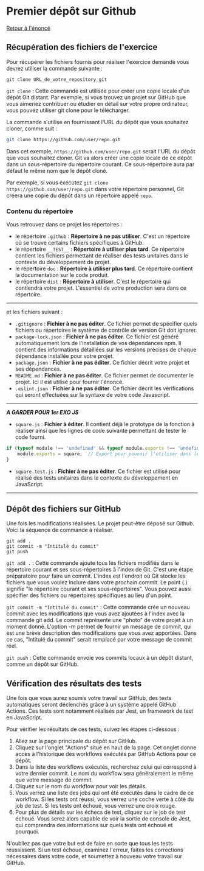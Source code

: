 # Premier dépôt sur Github
[Retour à l'énoncé](README.md)

## Récupération des fichiers de l'exercice
Pour récupérer les fichiers fournis pour réaliser l'exercice demandé vous devrez utiliser la commande suivante :
```
git clone URL_de_votre_repository_git
```
`git clone` : Cette commande est utilisée pour créer une copie locale d'un dépôt Git distant. Par exemple, si vous trouvez un projet sur GitHub que vous aimeriez contribuer ou étudier en détail sur votre propre ordinateur, vous pouvez utiliser git clone pour le télécharger.

La commande s'utilise en fournissant l'URL du dépôt que vous souhaitez cloner, comme suit :

```bash
git clone https://github.com/user/repo.git
```
Dans cet exemple, `https://github.com/user/repo.git` serait l'URL du dépôt que vous souhaitez cloner. Git va alors créer une copie locale de ce dépôt dans un sous-répertoire du répertoire courant. Ce sous-répertoire aura par défaut le même nom que le dépôt cloné.

Par exemple, si vous exécutez `git clone https://github.com/user/repo.git` dans votre répertoire personnel, Git créera une copie du dépôt dans un répertoire appelé `repo`.

### Contenu du répertoire
Vous retrouvez dans ce projet les répertoires :  
- le répertoire `.github` : **Répertoire à ne pas utiliser**. C'est un répertoire où se trouve certains fichiers spécifiques à GitHub.
- le répertoire `__TEST__` : **Répertoire à utiliser plus tard**. Ce répertoire contient les fichiers permettant de réaliser des tests unitaires dans le contexte du développement de projet.
- le répertoire `doc` : **Répertoire à utiliser plus tard**. Ce répertoire contient la documentation sur le code produit.
- le répertoire `dist` : **Répertoire à utiliser**. C'est le répertoire qui contiendra votre projet. L'essentiel de votre production sera dans ce répertoire.
---
et les fichiers suivant :
- `.gitignore` : **Fichier à ne pas éditer**. Ce fichier permet de spécifier quels fichiers ou répertoires le système de contrôle de version Git doit ignorer.
- `package-lock.json` : **Fichier à ne pas éditer**. Ce fichier est généré automatiquement lors de l'installation de vos dépendances npm. Il contient des informations détaillées sur les versions précises de chaque dépendance installée pour votre projet.
- `package.json` : **Fichier à ne pas éditer**. Ce fichier décrit votre projet et ses dépendances.
- `README.md` : **Fichier à ne pas éditer**. Ce fichier permet de documenter le projet. Ici il est utilisé pour fournir l'énoncé. 
- `.eslint.json` : **Fichier à ne pas éditer**. Ce fichier décrit les vérifications qui seront effectuées sur la syntaxe de votre code Javascript.


---
***A GARDER POUR 1er EXO JS***
- `square.js` : **Fichier à éditer**. Il contient déjà le prototype de la fonction à réaliser ainsi que les lignes de code suivante permettant de tester le code fourni. 
```javascript
if (typeof module !== 'undefined' && typeof module.exports !== 'undefined') {
    module.exports = square;  // Export pour pouvoir l'utiliser dans le fichier de test.  
}
```
- `square.test.js` : **Fichier à ne pas éditer**. Ce fichier est utilisé pour réalisé des tests unitaires dans le contexte du développement en JavaScript.
---
## Dépôt des fichiers sur GitHub
Une fois les modifications réalisées. Le projet peut-être déposé sur Github. Voici la séquence de commande à réaliser.
```
git add .
git commit -m "Intitulé du commit"
git push
```

`git add .` : Cette commande ajoute tous les fichiers modifiés dans le répertoire courant et ses sous-répertoires à l'index de Git. C'est une étape préparatoire pour faire un commit. L'index est l'endroit où Git stocke les fichiers que vous voulez inclure dans votre prochain commit. Le point (.) signifie "le répertoire courant et ses sous-répertoires". Vous pouvez aussi spécifier des fichiers ou répertoires spécifiques au lieu d'un point.

`git commit -m "Intitulé du commit"` : Cette commande crée un nouveau commit avec les modifications que vous avez ajoutées à l'index avec la commande git add. Le commit représente une "photo" de votre projet à un moment donné. L'option -m permet de fournir un message de commit, qui est une brève description des modifications que vous avez apportées. Dans ce cas, "Intitulé du commit" serait remplacé par votre message de commit réel.

`git push` : Cette commande envoie vos commits locaux à un dépôt distant, comme un dépôt sur GitHub.

## Vérification des résultats des tests
Une fois que vous aurez soumis votre travail sur GitHub, des tests automatiques seront déclenchés grâce à un système appelé GitHub Actions. Ces tests sont notamment réalisés par Jest, un framework de test en JavaScript.

Pour vérifier les résultats de ces tests, suivez les étapes ci-dessous :

1. Allez sur la page principale du dépôt sur GitHub.
2. Cliquez sur l'onglet "Actions" situé en haut de la page. Cet onglet donne accès à l'historique des workflows exécutés par GitHub Actions pour ce dépôt.
3. Dans la liste des workflows exécutés, recherchez celui qui correspond à votre dernier commit. Le nom du workflow sera généralement le même que votre message de commit.
4. Cliquez sur le nom du workflow pour voir les détails.
5. Vous verrez une liste des jobs qui ont été exécutés dans le cadre de ce workflow. Si les tests ont réussi, vous verrez une coche verte à côté du job de test. Si les tests ont échoué, vous verrez une croix rouge.
6. Pour plus de détails sur les échecs de test, cliquez sur le job de test échoué. Vous serez alors capable de voir la sortie de console de Jest, qui comprendra des informations sur quels tests ont échoué et pourquoi.

N'oubliez pas que votre but est de faire en sorte que tous les tests réussissent. Si un test échoue, examinez l'erreur, faites les corrections nécessaires dans votre code, et soumettez à nouveau votre travail sur GitHub.
